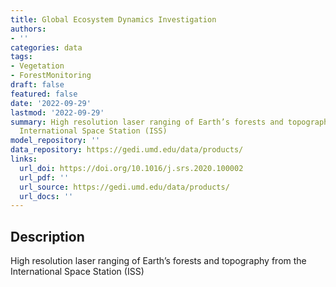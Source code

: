 ```yaml
---
title: Global Ecosystem Dynamics Investigation
authors:
- ''
categories: data
tags:
- Vegetation
- ForestMonitoring
draft: false
featured: false
date: '2022-09-29'
lastmod: '2022-09-29'
summary: High resolution laser ranging of Earth’s forests and topography from the
  International Space Station (ISS)
model_repository: ''
data_repository: https://gedi.umd.edu/data/products/
links:
  url_doi: https://doi.org/10.1016/j.srs.2020.100002
  url_pdf: ''
  url_source: https://gedi.umd.edu/data/products/
  url_docs: ''
---
```


## Description

High resolution laser ranging of Earth’s forests and topography from the International Space Station (ISS)

